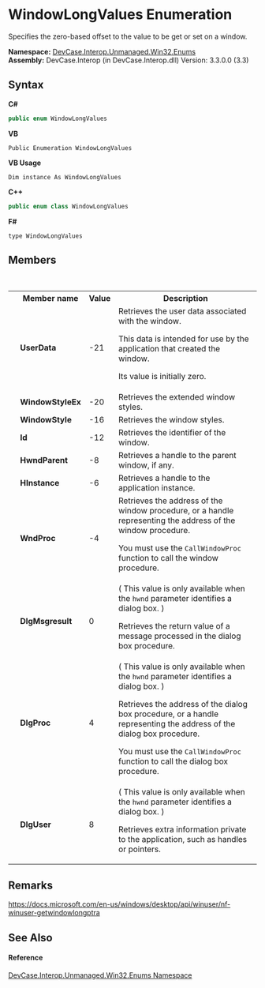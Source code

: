 # WindowLongValues Enumeration
 

Specifies the zero-based offset to the value to be get or set on a window.

**Namespace:**&nbsp;<a href="N_DevCase_Interop_Unmanaged_Win32_Enums">DevCase.Interop.Unmanaged.Win32.Enums</a><br />**Assembly:**&nbsp;DevCase.Interop (in DevCase.Interop.dll) Version: 3.3.0.0 (3.3)

## Syntax

**C#**<br />
``` C#
public enum WindowLongValues
```

**VB**<br />
``` VB
Public Enumeration WindowLongValues
```

**VB Usage**<br />
``` VB Usage
Dim instance As WindowLongValues
```

**C++**<br />
``` C++
public enum class WindowLongValues
```

**F#**<br />
``` F#
type WindowLongValues
```


## Members
&nbsp;<table><tr><th></th><th>Member name</th><th>Value</th><th>Description</th></tr><tr><td /><td target="F:DevCase.Interop.Unmanaged.Win32.Enums.WindowLongValues.UserData">**UserData**</td><td>-21</td><td>Retrieves the user data associated with the window. 

 This data is intended for use by the application that created the window. 

 Its value is initially zero.</td></tr><tr><td /><td target="F:DevCase.Interop.Unmanaged.Win32.Enums.WindowLongValues.WindowStyleEx">**WindowStyleEx**</td><td>-20</td><td>Retrieves the extended window styles.</td></tr><tr><td /><td target="F:DevCase.Interop.Unmanaged.Win32.Enums.WindowLongValues.WindowStyle">**WindowStyle**</td><td>-16</td><td>Retrieves the window styles.</td></tr><tr><td /><td target="F:DevCase.Interop.Unmanaged.Win32.Enums.WindowLongValues.Id">**Id**</td><td>-12</td><td>Retrieves the identifier of the window.</td></tr><tr><td /><td target="F:DevCase.Interop.Unmanaged.Win32.Enums.WindowLongValues.HwndParent">**HwndParent**</td><td>-8</td><td>Retrieves a handle to the parent window, if any.</td></tr><tr><td /><td target="F:DevCase.Interop.Unmanaged.Win32.Enums.WindowLongValues.HInstance">**HInstance**</td><td>-6</td><td>Retrieves a handle to the application instance.</td></tr><tr><td /><td target="F:DevCase.Interop.Unmanaged.Win32.Enums.WindowLongValues.WndProc">**WndProc**</td><td>-4</td><td>Retrieves the address of the window procedure, or a handle representing the address of the window procedure. 

 You must use the `CallWindowProc` function to call the window procedure.</td></tr><tr><td /><td target="F:DevCase.Interop.Unmanaged.Win32.Enums.WindowLongValues.DlgMsgresult">**DlgMsgresult**</td><td>0</td><td>( This value is only available when the `hwnd` parameter identifies a dialog box. ) 

 Retrieves the return value of a message processed in the dialog box procedure.</td></tr><tr><td /><td target="F:DevCase.Interop.Unmanaged.Win32.Enums.WindowLongValues.DlgProc">**DlgProc**</td><td>4</td><td>( This value is only available when the `hwnd` parameter identifies a dialog box. ) 

 Retrieves the address of the dialog box procedure, or a handle representing the address of the dialog box procedure. 

 You must use the `CallWindowProc` function to call the dialog box procedure.</td></tr><tr><td /><td target="F:DevCase.Interop.Unmanaged.Win32.Enums.WindowLongValues.DlgUser">**DlgUser**</td><td>8</td><td>( This value is only available when the `hwnd` parameter identifies a dialog box. ) 

 Retrieves extra information private to the application, such as handles or pointers.</td></tr></table>

## Remarks
<a href="https://docs.microsoft.com/en-us/windows/desktop/api/winuser/nf-winuser-getwindowlongptra" target="_blank">https://docs.microsoft.com/en-us/windows/desktop/api/winuser/nf-winuser-getwindowlongptra</a>

## See Also


#### Reference
<a href="N_DevCase_Interop_Unmanaged_Win32_Enums">DevCase.Interop.Unmanaged.Win32.Enums Namespace</a><br />